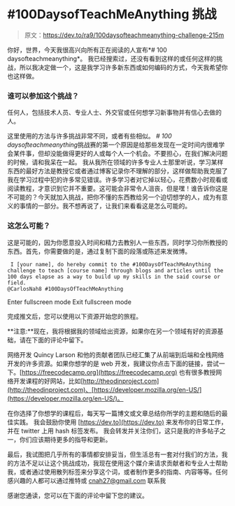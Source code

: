 # #100DaysofTeachMeAnything 挑战

> 原文：<https://dev.to/ra9/100daysofteachmeanything-challenge-215m>

你好，世界，今天我很高兴向所有正在阅读的人宣布*# 100 daysofteachmeanything*。
我已经搜索过，还没有看到这样的或任何这样的挑战，所以我决定做一个，这是我学习许多新东西或如何编码的方式，今天我希望你也这样做。

### 谁可以参加这个挑战？

任何人，包括技术人员、专业人士、外交官或任何想学习新事物并有信心去做的人。

这里使用的方法与许多挑战非常不同，或者有些相似。
*# 100 daysofteachmeanything*挑战赛的第一个原因是给那些发现在一定时间内很难学会某件事，但却没能做得更好的人或每个人一个机会。不要担心，在我们解决问题的时候，请和我呆在一起。
我从我所在领域的许多专业人士那里听说，学习某样东西的最好方法是教授它或者通过博客记录你不理解的部分，这样做帮助我克服了我在学习过程中犯的许多常见错误。许多学习者对它掉以轻心，花费数小时观看或阅读教程，才意识到它并不重要。这可能会非常令人沮丧，但是嘿！谁告诉你这是不可能的？今天就加入挑战，把你不懂的东西教给另一个迫切想学的人，成为有意义的事情的一部分。我不想再说了，让我们来看看这是怎么可能的。

### 这怎么可能？

这是可能的，因为你愿意投入时间和精力去教别人一些东西，同时学习你所教授的东西。首先，你需要做的是，通过复制下面的段落或陈述来发微博。

```
 I [your name], do hereby commit to the #100DaysOfTeachMeAnything challenge to teach [course name] through blogs and articles until the 100 days elapse as a way to build up my skills in the said course or field.
@CarlosNah8 #100DaysOfTeachMeAnything 
```

Enter fullscreen mode Exit fullscreen mode

完成推文后，您可以使用以下资源开始您的旅程。

**注意:**现在，我将根据我的领域给出资源，如果你在另一个领域有好的资源基础，请在下面的评论中留下。

网络开发
Quincy Larson 和他的贡献者团队已经汇集了从前端到后端和全栈网络开发的许多资源。如果你想学的是 web 开发，我建议你点击下面的链接，尝试一下。[https://freecodecamp.org](https://freecodecamp.org)
也有很多教授网络开发课程的好网站，比如[http://theodinproject.com](http://theodinproject.com)、[https://developer.mozilla.org/en-US/](https://developer.mozilla.org/en-US/)。

在你选择了你想学的课程后，每天写一篇博文或文章总结你所学的主题和随后的最佳实践。
我会鼓励你使用 [https://dev.to](https://dev.to) 来发布你的日常工作，并在 twitter 上用 hash 标签发布。
我会转发并关注你们，这只是我的许多帖子之一，你们应该期待更多的指导和更新。

最后，我试图把几乎所有的事情都安排妥当，但生活总有一套对付我们的方法，我的方法不足以让这个挑战成功，我现在使用这个媒介来请求贡献者和专业人士帮助我，或者通过使用散列标签来分享这个词，或者制作更多的指南、内容等等。任何感兴趣的人都可以通过推特或 cnah27@gmail.com 联系我

感谢您通读，您可以在下面的评论中留下您的建议。
